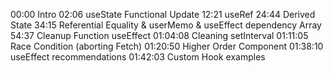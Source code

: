 00:00 Intro
02:06 useState Functional Update
12:21 useRef
24:44 Derived State
34:15 Referential Equality & userMemo & useEffect dependency Array
54:37 Cleanup Function useEffect
01:04:08 Cleaning setInterval
01:11:05 Race Condition (aborting Fetch)
01:20:50 Higher Order Component
01:38:10 useEffect recommendations
01:42:03 Custom Hook examples
